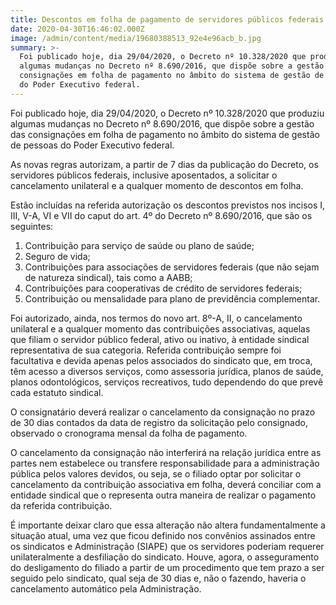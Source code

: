 ```yaml
---
title: Descontos em folha de pagamento de servidores públicos federais (consignações)
date: 2020-04-30T16:46:02.000Z
image: /admin/content/media/19680388513_92e4e96acb_b.jpg
summary: >-
  Foi publicado hoje, dia 29/04/2020, o Decreto nº 10.328/2020 que produziu
  algumas mudanças no Decreto nº 8.690/2016, que dispõe sobre a gestão das
  consignações em folha de pagamento no âmbito do sistema de gestão de pessoas
  do Poder Executivo federal.
---
```

Foi publicado hoje, dia 29/04/2020, o Decreto nº 10.328/2020 que produziu algumas mudanças no Decreto nº 8.690/2016, que dispõe sobre a gestão das consignações em folha de pagamento no âmbito do sistema de gestão de pessoas do Poder Executivo federal.

As novas regras autorizam, a partir de 7 dias da publicação do Decreto, os servidores públicos federais, inclusive aposentados, a solicitar o cancelamento unilateral e a qualquer momento de descontos em folha. 

Estão incluídas na referida autorização os descontos previstos nos incisos I, III, V-A, VI e VII do caput do art. 4º do Decreto nº 8.690/2016, que são os seguintes:

1. Contribuição para serviço de saúde ou plano de saúde;
2. Seguro de vida;
3. Contribuições para associações de servidores federais (que não sejam de natureza sindical), tais como a AABB;
4. Contribuições para cooperativas de crédito de servidores federais;
5. Contribuição ou mensalidade para plano de previdência complementar.

Foi autorizado, ainda, nos termos do novo art. 8º-A, II, o cancelamento unilateral e a qualquer momento das contribuições associativas, aquelas que filiam o servidor público federal, ativo ou inativo, à entidade sindical representativa de sua categoria. Referida contribuição sempre foi facultativa e devida apenas pelos associados do sindicato que, em troca, têm acesso a diversos serviços, como assessoria jurídica, planos de saúde, planos odontológicos, serviços recreativos, tudo dependendo do que prevê cada estatuto sindical.

O consignatário deverá realizar o cancelamento da consignação no prazo de 30 dias contados da data de registro da solicitação pelo consignado, observado o cronograma mensal da folha de pagamento. 

O cancelamento da consignação não interferirá na relação jurídica entre as partes nem estabelece ou transfere responsabilidade para a administração pública pelos valores devidos, ou seja, se o filiado optar por solicitar o cancelamento da contribuição associativa em folha, deverá conciliar com a entidade sindical que o representa outra maneira de realizar o pagamento da referida contribuição.

É importante deixar claro que essa alteração não altera fundamentalmente a situação atual, uma vez que ficou definido nos convênios assinados entre os sindicatos e Administração (SIAPE) que os servidores poderiam requerer unilateralmente a desfiliação do sindicato. Houve, agora, o asseguramento do desligamento do filiado a partir de um procedimento que tem prazo a ser seguido pelo sindicato, qual seja de 30 dias e, não o fazendo, haveria o cancelamento automático pela Administração.
